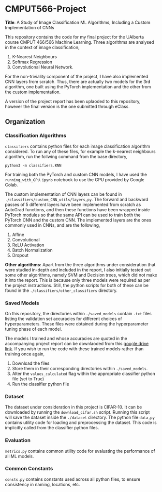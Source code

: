 # CMPUT566-Project
**Title**: A Study of Image Classification ML Algorithms, Including a Custom Implementation of CNNs

This repository contains the code for my final project for the UAlberta course CMPUT 466/566 Machine Learning. Three algorithms are analysed in the context of image classification, 
1. K-Nearest Neighbours 
2. Softmax Regression
3. Convolutional Neural Network.

For the non-triviality component of the project, I have also implemented CNN layers from scratch. Thus, there are actually two models for the 3rd algorithm, one built using the PyTorch implementation and the other from the custom implementation. 

A version of the project report has been uplaoded to this repository, however the final version is the one submitted through eClass.  

## Organization

### Classification Algorithms
`classifiers` contains python files for each image classification algorithm considered. To run any of these files, for example the k-nearest neighbours algorithm, run the follwing command from the base directory,

```
python3 -m classifiers.KNN
```

For training both the PyTorch and custom CNN models, I have used the `running_with_GPU.ipynb` notebook to use the GPU provided by Google Colab. 

The custom implementation of CNN layers can be found in `./classifiers/custom_CNN_utils/layers,py`. The forward and backward passes of 5 different layers have been implemented from scratch as AutoGrad functions, and then these functions have been wrapped inside PyTorch modules so that the same API can be used to train both the PyTorch CNN and the custom CNN. 
The implemented layers are the ones commonly used in CNNs, and are the following,
1. Affine 
2. Convolutional
3. ReLU Activation
4. Batch Normalization
5. Dropout

**Other algorithms:**
Apart from the three algorithms under consideration that were studied in-depth and included in the report, I also initially tested out some other algorithms, namely SVM and Decision trees, which did not make it into the report. This is because only three models were required as per the project instructions. Still, the python scripts for both of these can be found in the `./classifiers/other_classifiers` directory. 


### Saved Models
On this repository, the directories within `./saved_models` contain `.txt` files listing the validation set accuracies for different choices of hyperparameters. These files were obtained during the hyperparameter tuning phase of each model.

The models I trained and whose accuracies are quoted in the accompanying project report can be downlaoded from this [google drive link](https://drive.google.com/drive/folders/1DFSq8fYcm0zlDnGwbsVPN2esuh-hLncc?usp=sharing). If ypu wish to run the code with these trained models rather than training once again, 
1. Download the files
2. Store them in their corresponding directories within `./saved_models`.
3. Alter the `values_calculated` flag within the appropriate classifier python file (set to True)
4. Run the classifier python file



### Dataset
The dataset under consideration in this project is CIFAR-10. It can be downloaded by running the `download_cifar.sh` script. Running this script will save the dataset inside the `./dataset` directory.
The python file `data,py` contains utility code for loading and preprocessing the dataset. This code is implicitly called from the classifier python files.


### Evaluation
`metrics.py` contains common utility code for evaluating the performance of all ML models. 


### Common Constants
`consts.py` contains constants used across all python files, to ensure consistency in naming, locations, etc. 

